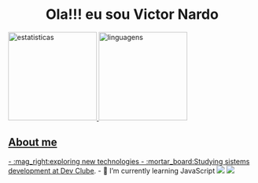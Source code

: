 <h1 align="center">Ola!!! eu sou Victor Nardo</h1>

<div>
  <a href=https://github.com/wel02>
  <img  height="180em" src="https://github-readme-stats.vercel.app/api?username=vnardo&show_icons=true&theme=midnight-purple" alt="estatisticas">
  <img height="180em" src="https://github-readme-stats.vercel.app/api/top-langs/?username=vnardo&layout=compact&theme=midnight-purple" alt="linguagens">
</div>

<h2>About me</h2>
- :mag_right:exploring new technologies
- :mortar_board:Studying sistems development at <a href="https://plataforma.devclub.com.br/">Dev Clube</a>.
- 🌱 I’m currently learning JavaScript

<img src="https://img.shields.io/badge/HTML5-E34F26?style=for-the-badge&logo=html5&logoColor=white">

<img src="https://img.shields.io/badge/Instagram-E4405F?style=for-the-badge&logo=instagram&logoColor=white">

